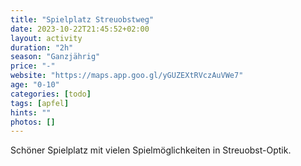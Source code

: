 ```yaml
---
title: "Spielplatz Streuobstweg"
date: 2023-10-22T21:45:52+02:00
layout: activity
duration: "2h"
season: "Ganzjährig"
price: "-"
website: "https://maps.app.goo.gl/yGUZEXtRVczAuVWe7"
age: "0-10"
categories: [todo]
tags: [apfel]
hints: ""
photos: []
---
```

Schöner Spielplatz mit vielen Spielmöglichkeiten in Streuobst-Optik.